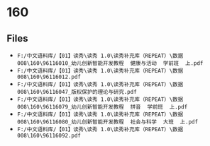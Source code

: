 # 160

## Files

- `F:/中文语料库/【01】读秀\读秀 1.0\读秀补充库（REPEAT）\数据008\160\96116010_幼儿创新智能开发教程  健康与活动  学前班  上.pdf`
- `F:/中文语料库/【01】读秀\读秀 1.0\读秀补充库（REPEAT）\数据008\160\96116012.pdf`
- `F:/中文语料库/【01】读秀\读秀 1.0\读秀补充库（REPEAT）\数据008\160\96116047_版权保护的理论与研究.pdf`
- `F:/中文语料库/【01】读秀\读秀 1.0\读秀补充库（REPEAT）\数据008\160\96116079_幼儿创新智能开发教程  拼音  学前班  上.pdf`
- `F:/中文语料库/【01】读秀\读秀 1.0\读秀补充库（REPEAT）\数据008\160\96116080_幼儿创新智能开发教程  社会与科学  大班  上.pdf`
- `F:/中文语料库/【01】读秀\读秀 1.0\读秀补充库（REPEAT）\数据008\160\96116092.pdf`
